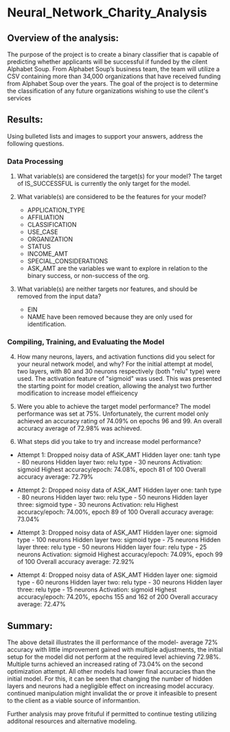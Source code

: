 # Neural_Network_Charity_Analysis

## Overview of the analysis: 

The purpose of the project is to create a binary classifier that is capable of predicting whether applicants will be successful if funded by the cilent  Alphabet Soup. From Alphabet Soup’s business team, the team will utilize a CSV containing more than 34,000 organizations that have received funding from Alphabet Soup over the years. The goal of the project is to determine the classification of any future organizations wishing to use the cilent's services


## Results: 
Using bulleted lists and images to support your answers, address the following questions.

### Data Processing 
1. What variable(s) are considered the target(s) for your model?
   The target of IS_SUCCESSFUL is currently the only target for the model.
2. What variable(s) are considered to be the features for your model?
    * APPLICATION_TYPE
    * AFFILIATION 
    * CLASSIFICATION 
    * USE_CASE 
    * ORGANIZATION
    * STATUS
    * INCOME_AMT
    * SPECIAL_CONSIDERATIONS
    * ASK_AMT 
  are the variables we want to explore in relation to the binary success, or non-success of the org.

3. What variable(s) are neither targets nor features, and should be removed from the input data?
   * EIN 
   * NAME 
  have been removed because they are only used for identification.

### Compiling, Training, and Evaluating the Model
 
4. How many neurons, layers, and activation functions did you select for your neural network model, and why? 
For the initial attempt at model, two layers, with 80 and 30 neurons respectively (both "relu" type) were used. The activation feature of "sigmoid" was used. This was presented the starting point for model creation, allowing the analyst two further modification to increase model effieicency

5. Were you able to achieve the target model performance? 
The model performance was set at 75%. Unfortunately, the current model only achieved an accuracy rating of 74.09% on epochs 96 and 99. An overall accuracy average of 72.98% was achieved.

6. What steps did you take to try and increase model performance?

* Attempt 1:
  Dropped noisy data of ASK_AMT
  Hidden layer one: tanh type - 80 neurons
  Hidden layer two: relu type - 30 neurons
  Activation: sigmoid
  Highest accuracy/epoch: 74.08%, epoch 81 of 100
  Overall accuracy average: 72.79%
   
* Attempt 2:
  Dropped noisy data of ASK_AMT
  Hidden layer one: tanh type - 80 neurons
  Hidden layer two: relu type - 50 neurons
  Hidden layer three: sigmoid type - 30 neurons
  Activation: relu
  Highest accuracy/epoch: 74.00%, epoch 89 of 100
  Overall accuracy average: 73.04%
   
* Attempt 3:
  Dropped noisy data of ASK_AMT
  Hidden layer one: sigmoid type - 100 neurons
  Hidden layer two: sigmoid type - 75 neurons
  Hidden layer three: relu type - 50 neurons
  Hidden layer four: relu type - 25 neurons
  Activation: sigmoid
  Highest accuracy/epoch: 74.09%, epoch 99 of 100
  Overall accuracy average: 72.92%
   

* Attempt 4:
  Dropped noisy data of ASK_AMT
  Hidden layer one: sigmoid type - 60 neurons
  Hidden layer two: relu type - 30 neurons
  Hidden layer three: relu type - 15 neurons
  Activation: sigmoid
  Highest accuracy/epoch: 74.20%, epochs 155 and 162 of 200
  Overall accuracy average: 72.47%
   

## Summary: 
The above detail illustrates the ill performance of the model- average 72% accuracy with little improvement gained with multiple adjustments, the initial setup for the model did not perform at the required level achieving 72.98%. Multiple turns achieved an increased rating of 73.04% on the second optimization attempt. All other models had lower final accuracies than the initial model. For this, it can be seen that changing the number of hidden layers and neurons had a negligible effect on increasing model accuracy. continued manipulation might invalidat the or prove it infeasible to present to the client as a viable source of informantion.

Further analysis may prove frituful if permitted to continue testing utilizing additonal resources and alternative modeling.

